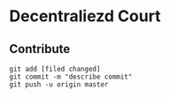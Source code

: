 Decentraliezd Court
===================

Contribute
----------

```
git add [filed changed]
git commit -m "describe commit"
git push -u origin master
```


